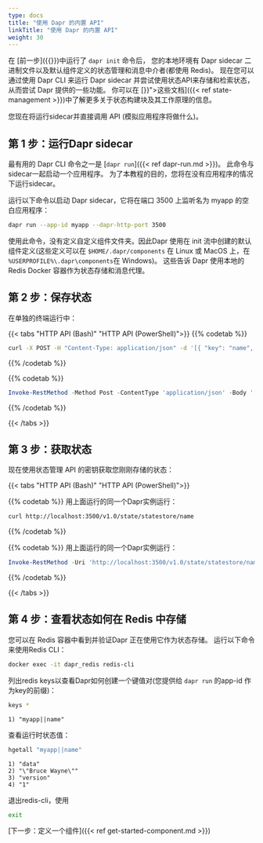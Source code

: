 ```yaml
---
type: docs
title: "使用 Dapr 的内置 API"
linkTitle: "使用 Dapr 的内置 API"
weight: 30
---
```


在 [前一步]({{<ref install-dapr-selfhost.md>}})中运行了 `dapr init` 命令后， 您的本地环境有 Dapr sidecar 二进制文件以及默认组件定义的状态管理和消息中介者(都使用 Redis)。 现在您可以通过使用 Dapr CLI 来运行 Dapr sidecar 并尝试使用状态API来存储和检索状态，从而尝试 Dapr 提供的一些功能。 你可以在 [}}">这些文档]({{< ref state-management >}})中了解更多关于状态构建块及其工作原理的信息。

您现在将运行sidecar并直接调用 API (模拟应用程序将做什么)。

## 第 1 步：运行Dapr sidecar

最有用的 Dapr CLI 命令之一是 [`dapr run`]({{< ref dapr-run.md >}})。 此命令与sidecar一起启动一个应用程序。 为了本教程的目的，您将在没有应用程序的情况下运行sidecar。

运行以下命令以启动 Dapr sidecar，它将在端口 3500 上监听名为 myapp 的空白应用程序：

```bash
dapr run --app-id myapp --dapr-http-port 3500
```

使用此命令，没有定义自定义组件文件夹。因此Dapr 使用在 init 流中创建的默认组件定义(这些定义可以在 `$HOME/.dapr/components` 在 Linux 或 MacOS 上，在 `%USERPROFILE%\.dapr\components`在 Windows)。 这些告诉 Dapr 使用本地的 Redis Docker 容器作为状态存储和消息代理。

## 第 2 步：保存状态

在单独的终端运行中：

{{< tabs "HTTP API (Bash)" "HTTP API (PowerShell)">}}
{{% codetab %}}

```bash
curl -X POST -H "Content-Type: application/json" -d '[{ "key": "name", "value": "Bruce Wayne"}]' http://localhost:3500/v1.0/state/statestore
```
{{% /codetab %}}

{{% codetab %}}

```powershell
Invoke-RestMethod -Method Post -ContentType 'application/json' -Body '[{ "key": "name", "value": "Bruce Wayne"}]' -Uri 'http://localhost:3500/v1.0/state/statestore'
```
{{% /codetab %}}

{{< /tabs >}}

## 第 3 步：获取状态

现在使用状态管理 API 的密钥获取您刚刚存储的状态：

{{< tabs "HTTP API (Bash)" "HTTP API (PowerShell)">}}

{{% codetab %}}
用上面运行的同一个Dapr实例运行：
```bash
curl http://localhost:3500/v1.0/state/statestore/name
```
{{% /codetab %}}

{{% codetab %}}
用上面运行的同一个Dapr实例运行：
```powershell
Invoke-RestMethod -Uri 'http://localhost:3500/v1.0/state/statestore/name'
```
{{% /codetab %}}

{{< /tabs >}}

## 第 4 步：查看状态如何在 Redis 中存储

您可以在 Redis 容器中看到并验证Dapr 正在使用它作为状态存储。 运行以下命令来使用Redis CLI：

```bash
docker exec -it dapr_redis redis-cli
```

列出redis keys以查看Dapr如何创建一个键值对(您提供给 `dapr run` 的app-id 作为key的前缀)：

```bash
keys *
```

```
1) "myapp||name"
```

查看运行时状态值：

```bash
hgetall "myapp||name"
```

```
1) "data"
2) "\"Bruce Wayne\""
3) "version"
4) "1"
```

退出redis-cli，使用

```bash
exit
```

[下一步：定义一个组件]({{< ref get-started-component.md >}})
